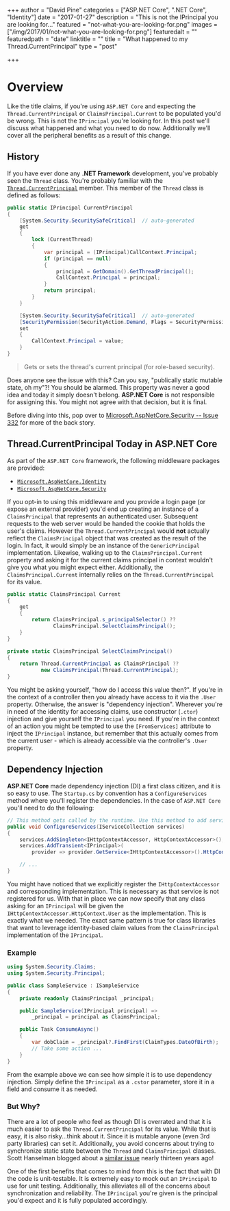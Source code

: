 +++
author = "David Pine"
categories = ["ASP.NET Core", ".NET Core", "Identity"]
date = "2017-01-27"
description = "This is not the IPrincipal you are looking for..."
featured = "not-what-you-are-looking-for.png"
images = ["/img/2017/01/not-what-you-are-looking-for.png"]
featuredalt = ""
featuredpath = "date"
linktitle = ""
title = "What happened to my Thread.CurrentPrincipal"
type = "post"

+++

# Overview

Like the title claims, if you're using `ASP.NET Core` and expecting the `Thread.CurrentPrincipal` or `ClaimsPrincipal.Current` to be populated you'd be wrong. This is not the
`IPrincipal` you're looking for. In this post we'll discuss what happened and what you need to do now. Additionally we'll cover all the peripheral benefits as a result of this change.

## History

If you have ever done any **.NET Framework** development, you've probably seen the `Thread` class. You're probably familiar with the <a href="https://msdn.microsoft.com/en-us/library/system.threading.thread.currentprincipal" target="_blank">`Thread.CurrentPrincipal`</a> member. This member of the `Thread` class is defined as follows:

```csharp
public static IPrincipal CurrentPrincipal
{
    [System.Security.SecuritySafeCritical]  // auto-generated
    get
    {
        lock (CurrentThread)
        {
            var principal = (IPrincipal)CallContext.Principal;
            if (principal == null)
            {
                principal = GetDomain().GetThreadPrincipal();
                CallContext.Principal = principal;
            }
            return principal;
        }
    }

    [System.Security.SecuritySafeCritical]  // auto-generated
    [SecurityPermission(SecurityAction.Demand, Flags = SecurityPermissionFlag.ControlPrincipal)]
    set
    {
        CallContext.Principal = value;
    }
}
```

> <p/> Gets or sets the thread's current principal (for role-based security).

Does anyone see the issue with this? Can you say, "publically static mutable state, oh my"?! You should be alarmed. This property was never a good idea and today it simply doesn't belong. **ASP.NET Core** is not responsible for assigning this. You might not agree with that decision, but it is final.

Before diving into this, pop over to <a href="https://github.com/aspnet/Security/issues/322" target="_blank"><i class="fa fa-github-alt" aria-hidden="true"></i> Microsoft.AspNetCore.Security -- Issue 332</a> for more of the back story.

## Thread.CurrentPrincipal Today in ASP.NET Core

As part of the `ASP.NET Core` framework, the following middleware packages are provided:

 - <a href="https://github.com/aspnet/Identity" target="_blank"><i class="fa fa-github-alt" aria-hidden="true"></i> `Microsoft.AspNetCore.Identity`</a>
 - <a href="https://github.com/aspnet/Security" target="_blank"><i class="fa fa-github-alt" aria-hidden="true"></i> `Microsoft.AspNetCore.Security`</a>

If you opt-in to using this middleware and you provide a login page (or expose an external provider) you'd end up creating an instance of a `ClaimsPrincipal` that represents an authenticated user. Subsequent requests to the web server would be handed the cookie that holds the user's claims. However the `Thread.CurrentPrincipal` would **not** actually reflect the `ClaimsPrincipal` object that was created as the result of the login. In fact, it would simply be an instance of the `GenericPrincipal` implementation. Likewise, walking up to the `ClaimsPrincipal.Current` property and asking it for the current claims principal in context wouldn't give you what you might expect either. Additionally, the `ClaimsPrincipal.Current` internally relies on the `Thread.CurrentPrincipal` for its value.

```csharp
public static ClaimsPrincipal Current
{
    get
    {
        return ClaimsPrincipal.s_principalSelector() ??
               ClaimsPrincipal.SelectClaimsPrincipal();
    }
}

private static ClaimsPrincipal SelectClaimsPrincipal()
{
    return Thread.CurrentPrincipal as ClaimsPrincipal ??
           new ClaimsPrincipal(Thread.CurrentPrincipal);
}
```

You might be asking yourself, "how do I access this value then?". If you're in the context of a controller then you already have access to it via the `.User` property. Otherwise, the answer is "dependency injection". Wherever you're in need of the identity for accessing claims, use constructor (`.ctor`) injection and give yourself the `IPrincipal` you need. If you're in the context of an action you might be tempted to use the `[FromServices]` attribute to inject the `IPrincipal` instance, but remember that this actually comes from the current user - which is already accessible via the controller's `.User` property.

## Dependency Injection

**ASP.NET Core** made dependency injection (DI) a first class citizen, and it is so easy to use. The `Startup.cs` by convention has a `ConfigureServices` method where you'll
register the dependencies. In the case of `ASP.NET Core` you'll need to do the following:

```csharp
// This method gets called by the runtime. Use this method to add services to the container.
public void ConfigureServices(IServiceCollection services)
{
    services.AddSingleton<IHttpContextAccessor, HttpContextAccessor>();
    services.AddTransient<IPrincipal>(
        provider => provider.GetService<IHttpContextAccessor>().HttpContext.User);

    // ...
}
```

You might have noticed that we explicitly register the `IHttpContextAccessor` and corresponding implementation. This is necessary as that service is not registered for us. With that in place we can now specify that any class asking for an `IPrincipal` will be given the `IHttpContextAccessor.HttpContext.User` as the implementation. This is exactly what we needed. The exact same pattern is true for class libraries that want to leverage identity-based claim values from the `ClaimsPrincipal` implementation of the `IPrincipal`.

### Example

```csharp
using System.Security.Claims;
using System.Security.Principal;

public class SampleService : ISampleService
{
    private readonly ClaimsPrincipal _principal;

    public SampleService(IPrincipal principal) =>
        _principal = principal as ClaimsPrincipal;

    public Task ConsumeAsync()
    {
        var dobClaim = _principal?.FindFirst(ClaimTypes.DateOfBirth);
        // Take some action ...
    }
}
```

From the example above we can see how simple it is to use dependency injection. Simply define the `IPrincipal` as a `.cstor` parameter, store it in a field and consume it as needed.

### But Why?

There are a lot of people who feel as though DI is overrated and that it is much easier to ask the `Thread.CurrentPrincipal` for its value. While that is easy, it is also risky...think about it. Since it is mutable anyone (even 3rd party libraries) can set it. Additionally, you avoid concerns about trying to synchronize static state between the `Thread` and `ClaimsPrincipal` classes. Scott Hanselman blogged about a <a href="http://www.hanselman.com/blog/SystemThreadingThreadCurrentPrincipalVsSystemWebHttpContextCurrentUserOrWhyFormsAuthenticationCanBeSubtle.aspx" target="_blank">similar issue</a> nearly thirteen years ago!

One of the first benefits that comes to mind from this is the fact that with DI the code is unit-testable. It is extremely easy to mock out an `IPrincipal` to use for unit
testing. Additionally, this alleviates all of the concerns about synchronization and reliability. The `IPrincipal` you're given is the principal you'd expect and it is fully
populated accordingly.
